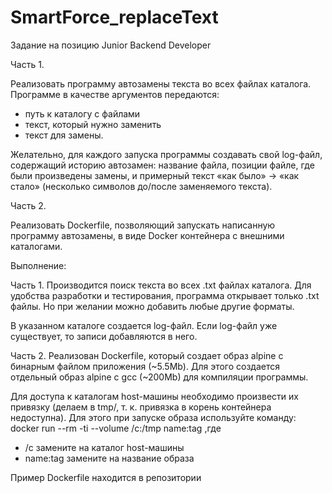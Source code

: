 # SmartForce_replaceText

Задание на позицию Junior Backend Developer

Часть 1.

Реализовать программу автозамены текста во всех файлах каталога. 
Программе в качестве аргументов передаются:

- путь к каталогу с файлами
- текст, который нужно заменить 
- текст для замены.

Желательно, для каждого запуска программы создавать свой log-файл, 
содержащий историю автозамен: название файла, позиции файле, где были произведены замены, 
и примерный текст «как было» -> «как стало» (несколько символов до/после заменяемого текста).

Часть 2.

Реализовать Dockerfile, позволяющий запускать написанную программу автозамены, 
в виде Docker контейнера с внешними каталогами.



Выполнение:

Часть 1. 
Производится поиск текста во всех .txt файлах каталога. Для удобства разработки и тестирования, 
программа открывает только .txt файлы. Но при желании можно добавить любые другие форматы.

В указанном каталоге создается log-файл. Eсли log-файл уже существует, то 
записи добавляются в него.


Часть 2. 
Реализован Dockerfile, который создает образ alpine с бинарным файлом приложения (~5.5Mb). 
Для этого создается отдельный образ alpine с gcc (~200Mb) для компиляции программы.

Для доступа к каталогам host-машины необходимо произвести их 
привязку (делаем в tmp/, т. к. привязка в корень контейнера 
недоступна). Для этого при запуске образа используйте команду:
docker run --rm -ti --volume /c:/tmp name:tag ,где
- /c замените на каталог host-машины
- name:tag замените на название образа

Пример Dockerfile находится в репозитории
